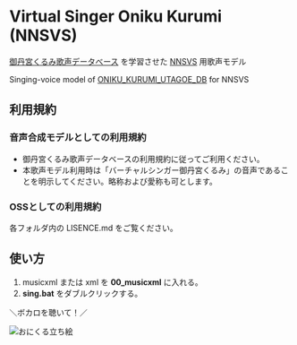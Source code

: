 # Virtual Singer Oniku Kurumi (NNSVS)

[御丹宮くるみ歌声データべース](http://onikuru.info/db-download/) を学習させた [NNSVS](https://github.com/r9y9/nnsvs) 用歌声モデル

Singing-voice model of [ONIKU_KURUMI_UTAGOE_DB](http://onikuru.info/db-download/) for NNSVS 



## 利用規約

### 音声合成モデルとしての利用規約

- 御丹宮くるみ歌声データベースの利用規約に従ってご利用ください。
- 本歌声モデル利用時は「バーチャルシンガー御丹宮くるみ」の音声であることを明示してください。略称および愛称も可とします。

### OSSとしての利用規約

各フォルダ内の LISENCE.md をご覧ください。

## 使い方

1. musicxml または xml を **00_musicxml** に入れる。
2. **sing.bat** をダブルクリックする。





＼ボカロを聴いて！／

![おにくる立ち絵](http://onikuru.info/wp-content/themes/KurumiHP/Resource/onikuru_thumb.png)

